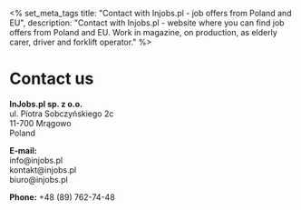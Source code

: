 <% set_meta_tags title: "Contact with Injobs.pl - job offers from Poland and EU",
                description: "Contact with Injobs.pl - website where you can find job offers from Poland and EU. Work in magazine, on production, as elderly carer, driver and forklift operator." %>
# Contact us

__InJobs.pl sp. z o.o.__  
ul. Piotra Sobczyńskiego 2c  
11-700 Mrągowo  
Poland

__E-mail:__  
info&#64;injobs&#46;pl  
kontakt&#64;injobs&#46;pl  
biuro&#64;injobs&#46;pl

__Phone:__ +48 (89) 762-74-48

